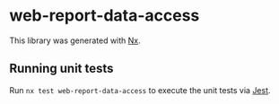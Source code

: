 # web-report-data-access

This library was generated with [Nx](https://nx.dev).

## Running unit tests

Run `nx test web-report-data-access` to execute the unit tests via [Jest](https://jestjs.io).
